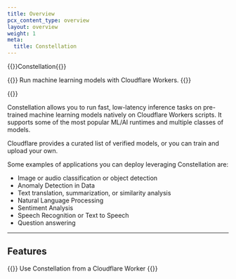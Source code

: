 ```yaml
---
title: Overview
pcx_content_type: overview
layout: overview
weight: 1
meta:
  title: Constellation
---
```


{{<beta>}}Constellation{{</beta>}}

{{<description>}}
Run machine learning models with Cloudflare Workers.
{{</description>}}

{{<plan type="all">}}

Constellation allows you to run fast, low-latency inference tasks on pre-trained machine learning models natively on Cloudflare Workers scripts. It supports some of the most popular ML/AI runtimes and multiple classes of models.

Cloudflare provides a curated list of verified models, or you can train and upload your own.

Some examples of applications you can deploy leveraging Constellation are:

* Image or audio classification or object detection
* Anomaly Detection in Data
* Text translation, summarization, or similarity analysis
* Natural Language Processing
* Sentiment Analysis
* Speech Recognition or Text to Speech
* Question answering

---

## Features

{{<feature header="Make your first ML app" href="/radar/get-started/first-request/" cta="Make your first ML app">}}
Use Constellation from a Cloudflare Worker
{{</feature>}}

